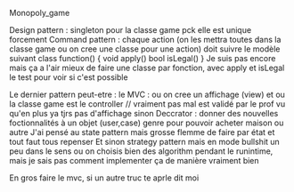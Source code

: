 Monopoly_game

Design pattern : singleton pour la classe game pck elle est unique forcement
Command pattern : chaque action (on les mettra toutes dans la classe game ou on cree une classe pour une action) doit suivre le modèle suivant
 class function()
{ void apply()
  bool isLegal() 
} 
Je suis pas encore mais ça a l'air mieux de faire une classe par fonction, avec apply et isLegal le test pour voir si c'est possible

Le dernier pattern peut-etre :
le MVC : ou on cree un affichage (view) et ou la classe game est le controller // vraiment pas mal est validé par le prof vu qu'en plus ya tjrs pas d'affichage
sinon 
Deccrator : donner des nouvelles foctionnalités à un objet (user,case) genre pour pouvoir acheter maison ou autre
J'ai pensé au state pattern mais grosse flemme de faire par état et tout faut tous repenser
Et sinon strategy pattern mais en mode bullshit un peu dans le sens ou on choisis bien des algorithm pendant le runintime, mais je sais pas comment implementer ça de manière vraiment bien

En gros faire le mvc, si un autre truc te aprle dit moi
